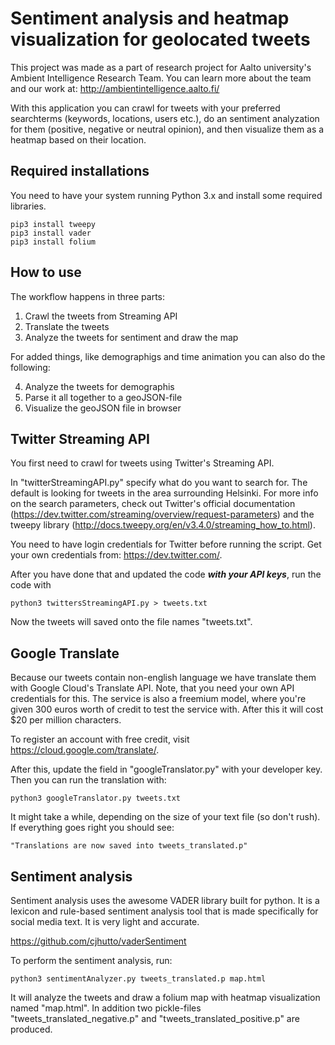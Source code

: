 Sentiment analysis and heatmap visualization for geolocated tweets
==================

This project was made as a part of research project for Aalto university's Ambient Intelligence Research Team. You can learn more about the team and our work at: http://ambientintelligence.aalto.fi/

With this application you can crawl for tweets with your preferred searchterms (keywords, locations, users etc.), do an sentiment analyzation for them (positive, negative or neutral opinion), and then visualize them as a heatmap based on their location.

Required installations
------------------

You need to have your system running Python 3.x and install some required libraries.

	pip3 install tweepy
	pip3 install vader
	pip3 install folium

How to use
-----------------

The workflow happens in three parts:

1. Crawl the tweets from Streaming API
2. Translate the tweets
3. Analyze the tweets for sentiment and draw the map

For added things, like demographigs and time animation you can also do the following:

4. Analyze the tweets for demographis
5. Parse it all together to a geoJSON-file
6. Visualize the geoJSON file in browser


Twitter Streaming API
-----------------

You first need to crawl for tweets using Twitter's Streaming API.

In "twitterStreamingAPI.py" specify what do you want to search for. The default is looking for tweets in the area surrounding Helsinki. 
For more info on the search parameters, check out Twitter's official documentation (https://dev.twitter.com/streaming/overview/request-parameters) 
and the tweepy library (http://docs.tweepy.org/en/v3.4.0/streaming_how_to.html).

You need to have login credentials for Twitter before running the script. Get your own credentials from: https://dev.twitter.com/.

After you have done that and updated the code ***with your API keys***, run the code with

	python3 twittersStreamingAPI.py > tweets.txt

Now the tweets will saved onto the file names "tweets.txt".


Google Translate
-----------------

Because our tweets contain non-english language we have translate them with Google Cloud's Translate API. Note, that you need your own API credentials for this. The service is also a freemium model, where you're given 300 euros worth of credit to test the service with. After this it will cost $20 per million characters.

To register an account with free credit, visit https://cloud.google.com/translate/.

After this, update the field in "googleTranslator.py" with your developer key. Then you can run the translation with:

	python3 googleTranslator.py tweets.txt

It might take a while, depending on the size of your text file (so don't rush). If everything goes right you should see:

	"Translations are now saved into tweets_translated.p"


Sentiment analysis
-----------------

Sentiment analysis uses the awesome VADER library built for python. It is a lexicon and rule-based sentiment analysis tool that is made specifically for social media text. It is very light and accurate.

https://github.com/cjhutto/vaderSentiment

To perform the sentiment analysis, run:

	python3 sentimentAnalyzer.py tweets_translated.p map.html

It will analyze the tweets and draw a folium map with heatmap visualization named "map.html". In addition two pickle-files "tweets_translated_negative.p" and "tweets_translated_positive.p" are produced.

